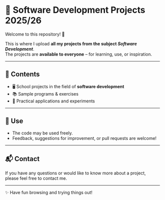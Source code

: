 # 📂 Software Development Projects 2025/26

Welcome to this repository! 🚀  

This is where I upload **all my projects from the subject _Software Development_**.  
The projects are **available to everyone** – for learning, use, or inspiration.  

---

## 📌 Contents
- 🖥️ School projects in the field of **software development**
- 📚 Sample programs & exercises
- 🔧 Practical applications and experiments

---

## 🤝 Use
- The code may be used freely.  
- Feedback, suggestions for improvement, or pull requests are welcome!  

---

## 📬 Contact
If you have any questions or would like to know more about a project,  
please feel free to contact me.  

---
✨ Have fun browsing and trying things out!
